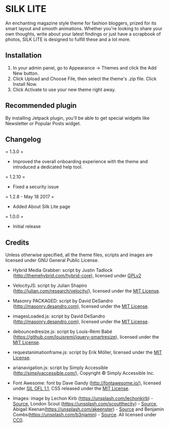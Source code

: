 # SILK LITE
An enchanting magazine style theme for fashion bloggers, prized for its smart layout and smooth animations. Whether you're looking to share your own thoughts, write about your latest findings or just have a scrapbook of photos, SILK LITE is designed to fulfill these and a lot more.

## Installation

1. In your admin panel, go to Appearance -> Themes and click the Add New button.
2. Click Upload and Choose File, then select the theme's .zip file. Click Install Now.
3. Click Activate to use your new theme right away.

## Recommended plugin
By installing Jetpack plugin, you'll be able to get special widgets like Newsletter or Popular Posts widget.

## Changelog

= 1.3.0 =
* Improved the overall onboarding experience with the theme and introduced a dedicated help tool.

= 1.2.10 =
* Fixed a security issue

= 1.2.8 - May 18 2017 =
* Added About Silk Lite page 

= 1.0.0 =
* Initial release

## Credits

Unless otherwise specified, all the theme files, scripts and images are licensed under GNU General Public License.

* Hybrid Media Grabber: script by Justin Tadlock (http://themehybrid.com/hybrid-core), licensed under [GPLv2](http://www.gnu.org/licenses/old-licenses/gpl-2.0.html)

* VelocityJS: script by Julian Shapiro (http://julian.com/research/velocity/), licensed under the [MIT License](http://opensource.org/licenses/mit-license.html).

* Masonry PACKAGED: script by David DeSandro (http://masonry.desandro.com), licensed under the [MIT License](http://opensource.org/licenses/mit-license.html).

* imagesLoaded.js: script by David DeSandro (http://masonry.desandro.com), licensed under the [MIT License](http://opensource.org/licenses/mit-license.html).

* debouncedresize.js: script by Louis-Rémi Babé (https://github.com/louisremi/jquery-smartresize), licensed under the [MIT License](http://opensource.org/licenses/mit-license.html).

* requestanimationframe.js: script by Erik Möller, licensed under the [MIT License](http://opensource.org/licenses/mit-license.html).

* arianavigation.js: script by Simply Accessible (http://simplyaccessible.com/), Copyright © Simply Accessible Inc.

* Font Awesome: font by Dave Gandy (http://fontawesome.io/), licensed under [SIL OFL 1.1](http://fontawesome.io/), CSS released under the [MIT License](http://opensource.org/licenses/mit-license.html).

* Images: image by Lechon Kirb (https://unsplash.com/lechonkirb) - [Source](https://unsplash.com/photos/yvx7LSZSzeo), London Scout (https://unsplash.com/scoutthecity) - [Source](https://unsplash.com/photos/YLMs82LF6FY), Abigail Keenan(https://unsplash.com/akeenster) - [Source](https://unsplash.com/photos/8jqna7aA-vs) and Benjamin Combs(https://unsplash.com/b3njamin) - [Source](https://unsplash.com/photos/hiAdjnXZxl8). All licensed under [CC0](http://creativecommons.org/choose/zero/).
